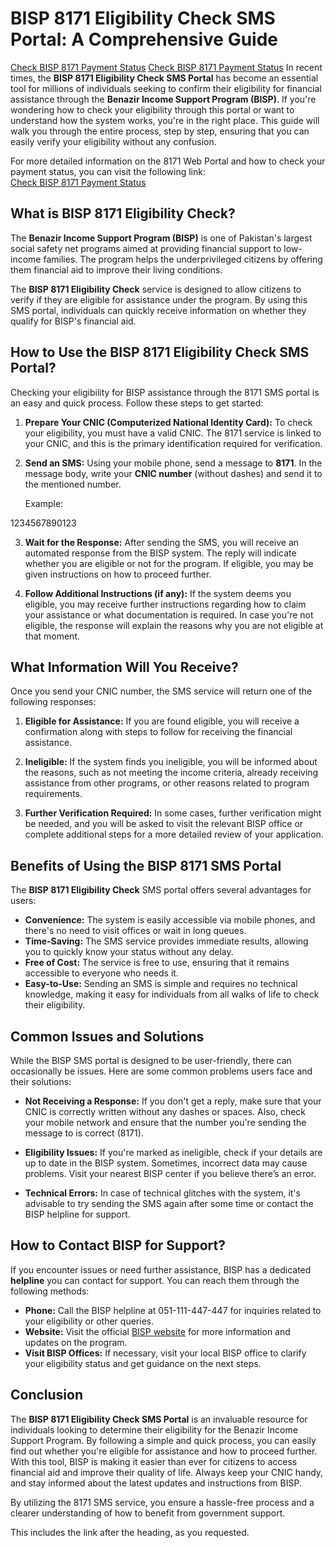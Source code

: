 # BISP 8171 Eligibility Check SMS Portal: A Comprehensive Guide
[Check BISP 8171 Payment Status](https://ehsaasprogram.net/8171-web-portal-13500-payment-status-check/)
[Check BISP 8171 Payment Status](https://ehsaasprogram.net/8171-web-portal-13500-payment-status-check/)
In recent times, the **BISP 8171 Eligibility Check SMS Portal** has become an essential tool for millions of individuals seeking to confirm their eligibility for financial assistance through the **Benazir Income Support Program (BISP)**. If you're wondering how to check your eligibility through this portal or want to understand how the system works, you're in the right place. This guide will walk you through the entire process, step by step, ensuring that you can easily verify your eligibility without any confusion.

For more detailed information on the 8171 Web Portal and how to check your payment status, you can visit the following link:  
[Check BISP 8171 Payment Status](https://ehsaasprogram.net/8171-web-portal-13500-payment-status-check/)

## What is BISP 8171 Eligibility Check?

The **Benazir Income Support Program (BISP)** is one of Pakistan's largest social safety net programs aimed at providing financial support to low-income families. The program helps the underprivileged citizens by offering them financial aid to improve their living conditions.

The **BISP 8171 Eligibility Check** service is designed to allow citizens to verify if they are eligible for assistance under the program. By using this SMS portal, individuals can quickly receive information on whether they qualify for BISP's financial aid. 

## How to Use the BISP 8171 Eligibility Check SMS Portal?

Checking your eligibility for BISP assistance through the 8171 SMS portal is an easy and quick process. Follow these steps to get started:

1. **Prepare Your CNIC (Computerized National Identity Card):**
   To check your eligibility, you must have a valid CNIC. The 8171 service is linked to your CNIC, and this is the primary identification required for verification.

2. **Send an SMS:**
   Using your mobile phone, send a message to **8171**. In the message body, write your **CNIC number** (without dashes) and send it to the mentioned number.

   Example:

1234567890123

3. **Wait for the Response:**
After sending the SMS, you will receive an automated response from the BISP system. The reply will indicate whether you are eligible or not for the program. If eligible, you may be given instructions on how to proceed further.

4. **Follow Additional Instructions (if any):**
If the system deems you eligible, you may receive further instructions regarding how to claim your assistance or what documentation is required. In case you're not eligible, the response will explain the reasons why you are not eligible at that moment.

## What Information Will You Receive?

Once you send your CNIC number, the SMS service will return one of the following responses:

1. **Eligible for Assistance:** If you are found eligible, you will receive a confirmation along with steps to follow for receiving the financial assistance.

2. **Ineligible:** If the system finds you ineligible, you will be informed about the reasons, such as not meeting the income criteria, already receiving assistance from other programs, or other reasons related to program requirements.

3. **Further Verification Required:** In some cases, further verification might be needed, and you will be asked to visit the relevant BISP office or complete additional steps for a more detailed review of your application.

## Benefits of Using the BISP 8171 SMS Portal

The **BISP 8171 Eligibility Check** SMS portal offers several advantages for users:

- **Convenience:** The system is easily accessible via mobile phones, and there's no need to visit offices or wait in long queues.
- **Time-Saving:** The SMS service provides immediate results, allowing you to quickly know your status without any delay.
- **Free of Cost:** The service is free to use, ensuring that it remains accessible to everyone who needs it.
- **Easy-to-Use:** Sending an SMS is simple and requires no technical knowledge, making it easy for individuals from all walks of life to check their eligibility.

## Common Issues and Solutions

While the BISP SMS portal is designed to be user-friendly, there can occasionally be issues. Here are some common problems users face and their solutions:

- **Not Receiving a Response:** If you don't get a reply, make sure that your CNIC is correctly written without any dashes or spaces. Also, check your mobile network and ensure that the number you're sending the message to is correct (8171).

- **Eligibility Issues:** If you're marked as ineligible, check if your details are up to date in the BISP system. Sometimes, incorrect data may cause problems. Visit your nearest BISP center if you believe there’s an error.

- **Technical Errors:** In case of technical glitches with the system, it's advisable to try sending the SMS again after some time or contact the BISP helpline for support.

## How to Contact BISP for Support?

If you encounter issues or need further assistance, BISP has a dedicated **helpline** you can contact for support. You can reach them through the following methods:

- **Phone:** Call the BISP helpline at 051-111-447-447 for inquiries related to your eligibility or other queries.
- **Website:** Visit the official [BISP website](http://www.bisp.gov.pk) for more information and updates on the program.
- **Visit BISP Offices:** If necessary, visit your local BISP office to clarify your eligibility status and get guidance on the next steps.

## Conclusion

The **BISP 8171 Eligibility Check SMS Portal** is an invaluable resource for individuals looking to determine their eligibility for the Benazir Income Support Program. By following a simple and quick process, you can easily find out whether you're eligible for assistance and how to proceed further. With this tool, BISP is making it easier than ever for citizens to access financial aid and improve their quality of life. Always keep your CNIC handy, and stay informed about the latest updates and instructions from BISP.

By utilizing the 8171 SMS service, you ensure a hassle-free process and a clearer understanding of how to benefit from government support.

This includes the link after the heading, as you requested.

